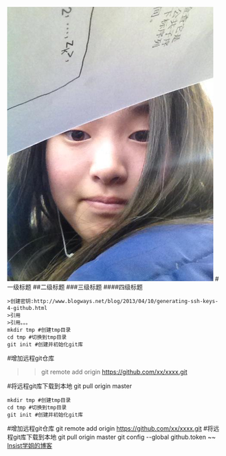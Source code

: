 ![](https://raw.githubusercontent.com/Accoral/obsolescenceL/master/oo.jpeg)
#一级标题
##二级标题
###三级标题
####四级标题

    >创建密钥:http://www.blogways.net/blog/2013/04/10/generating-ssh-keys-4-github.html
    >引用
    >引用。。。
    mkdir tmp #创建tmp目录
    cd tmp #切换到tmp目录
    git init #创建并初始化git库
#增加远程git仓库
>>git remote add origin https://github.com/xx/xxxx.git


#将远程git库下载到本地
    git pull origin master




    mkdir tmp #创建tmp目录
    cd tmp #切换到tmp目录
    git init #创建并初始化git库
#增加远程git仓库
    git remote add origin https://github.com/xx/xxxx.git
#将远程git库下载到本地
    git pull origin master
    git config --global github.token 
    ~~
    [Insist学姐的博客](http://blog.csdn.net/u011346442)
